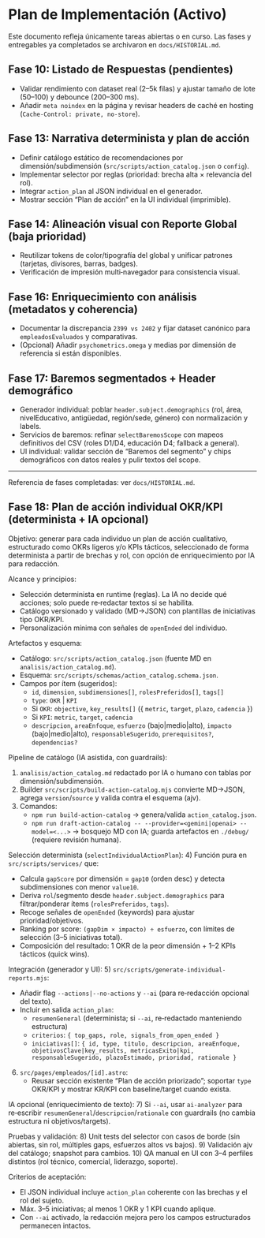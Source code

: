 # Plan de Implementación (Activo)

Este documento refleja únicamente tareas abiertas o en curso. Las fases y entregables ya completados se archivaron en `docs/HISTORIAL.md`.

## Fase 10: Listado de Respuestas (pendientes)

- Validar rendimiento con dataset real (2–5k filas) y ajustar tamaño de lote (50–100) y debounce (200–300 ms).
- Añadir `meta noindex` en la página y revisar headers de caché en hosting (`Cache-Control: private, no-store`).

## Fase 13: Narrativa determinista y plan de acción

- Definir catálogo estático de recomendaciones por dimensión/subdimensión (`src/scripts/action_catalog.json` o `config`).
- Implementar selector por reglas (prioridad: brecha alta × relevancia del rol).
- Integrar `action_plan` al JSON individual en el generador.
- Mostrar sección “Plan de acción” en la UI individual (imprimible).

## Fase 14: Alineación visual con Reporte Global (baja prioridad)

- Reutilizar tokens de color/tipografía del global y unificar patrones (tarjetas, divisores, barras, badges).
- Verificación de impresión multi‑navegador para consistencia visual.

## Fase 16: Enriquecimiento con análisis (metadatos y coherencia)

- Documentar la discrepancia `2399 vs 2402` y fijar dataset canónico para `empleadosEvaluados` y comparativas.
- (Opcional) Añadir `psychometrics.omega` y medias por dimensión de referencia si están disponibles.

## Fase 17: Baremos segmentados + Header demográfico

- Generador individual: poblar `header.subject.demographics` (rol, área, nivelEducativo, antigüedad, región/sede, género) con normalización y labels.
- Servicios de baremos: refinar `selectBaremosScope` con mapeos definitivos del CSV (roles D1/D4, educación D4; fallback a general).
- UI individual: validar sección de “Baremos del segmento” y chips demográficos con datos reales y pulir textos del scope.

---

Referencia de fases completadas: ver `docs/HISTORIAL.md`.

## Fase 18: Plan de acción individual OKR/KPI (determinista + IA opcional)

Objetivo: generar para cada individuo un plan de acción cualitativo, estructurado como OKRs ligeros y/o KPIs tácticos, seleccionado de forma determinista a partir de brechas y rol, con opción de enriquecimiento por IA para redacción.

Alcance y principios:
- Selección determinista en runtime (reglas). La IA no decide qué acciones; solo puede re‑redactar textos si se habilita.
- Catálogo versionado y validado (MD→JSON) con plantillas de iniciativas tipo OKR/KPI.
- Personalización mínima con señales de `openEnded` del individuo.

Artefactos y esquema:
- Catálogo: `src/scripts/action_catalog.json` (fuente MD en `analisis/action_catalog.md`).
- Esquema: `src/scripts/schemas/action_catalog.schema.json`.
- Campos por ítem (sugeridos):
  - `id`, `dimension`, `subdimensiones[]`, `rolesPreferidos[]`, `tags[]`
  - `type`: `OKR` | `KPI`
  - Si `OKR`: `objective`, `key_results[]` ({ `metric`, `target`, `plazo`, `cadencia` })
  - Si `KPI`: `metric`, `target`, `cadencia`
  - `descripcion`, `areaEnfoque`, `esfuerzo` (bajo|medio|alto), `impacto` (bajo|medio|alto), `responsableSugerido`, `prerequisitos?`, `dependencias?`

Pipeline de catálogo (IA asistida, con guardrails):
1) `analisis/action_catalog.md` redactado por IA o humano con tablas por dimensión/subdimensión.
2) Builder `src/scripts/build-action-catalog.mjs` convierte MD→JSON, agrega `version`/`source` y valida contra el esquema (ajv).
3) Comandos:
   - `npm run build-action-catalog` → genera/valida `action_catalog.json`.
   - `npm run draft-action-catalog -- --provider=<gemini|openai> --model=<...>` → bosquejo MD con IA; guarda artefactos en `./debug/` (requiere revisión humana).

Selección determinista (`selectIndividualActionPlan`):
4) Función pura en `src/scripts/services/` que:
   - Calcula `gapScore` por dimensión = `gap10` (orden desc) y detecta subdimensiones con menor `value10`.
   - Deriva `rol`/segmento desde `header.subject.demographics` para filtrar/ponderar ítems (`rolesPreferidos`, `tags`).
   - Recoge señales de `openEnded` (keywords) para ajustar prioridad/objetivos.
   - Ranking por score: `(gapDim × impacto) ÷ esfuerzo`, con límites de selección (3–5 iniciativas total).
   - Composición del resultado: 1 OKR de la peor dimensión + 1–2 KPIs tácticos (quick wins).

Integración (generador y UI):
5) `src/scripts/generate-individual-reports.mjs`:
   - Añadir flag `--actions|--no-actions` y `--ai` (para re‑redacción opcional del texto).
   - Incluir en salida `action_plan`:
     - `resumenGeneral` (determinista; si `--ai`, re‑redactado manteniendo estructura)
     - `criterios`: `{ top_gaps, role, signals_from_open_ended }`
     - `iniciativas[]`: `{ id, type, titulo, descripcion, areaEnfoque, objetivosClave|key_results, metricasExito|kpi, responsableSugerido, plazoEstimado, prioridad, rationale }`
6) `src/pages/empleados/[id].astro`:
   - Reusar sección existente “Plan de acción priorizado”; soportar `type` OKR/KPI y mostrar KR/KPI con baseline/target cuando exista.

IA opcional (enriquecimiento de texto):
7) Si `--ai`, usar `ai-analyzer` para re‑escribir `resumenGeneral`/`descripcion`/`rationale` con guardrails (no cambia estructura ni objetivos/targets).

Pruebas y validación:
8) Unit tests del selector con casos de borde (sin abiertas, sin rol, múltiples gaps, esfuerzos altos vs bajos).
9) Validación ajv del catálogo; snapshot para cambios.
10) QA manual en UI con 3–4 perfiles distintos (rol técnico, comercial, liderazgo, soporte).

Criterios de aceptación:
- El JSON individual incluye `action_plan` coherente con las brechas y el rol del sujeto.
- Máx. 3–5 iniciativas; al menos 1 OKR y 1 KPI cuando aplique.
- Con `--ai` activado, la redacción mejora pero los campos estructurados permanecen intactos.
